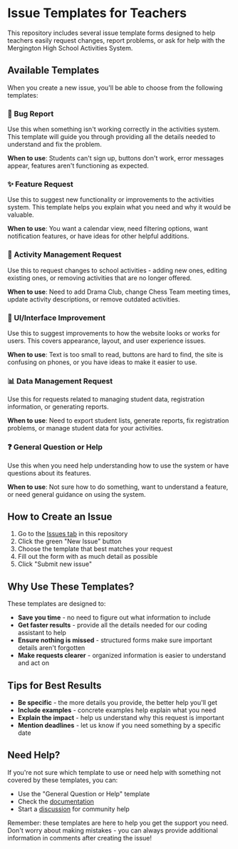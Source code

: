 # Issue Templates for Teachers

This repository includes several issue template forms designed to help teachers easily request changes, report problems, or ask for help with the Mergington High School Activities System.

## Available Templates

When you create a new issue, you'll be able to choose from the following templates:

### 🐛 Bug Report
Use this when something isn't working correctly in the activities system. This template will guide you through providing all the details needed to understand and fix the problem.

**When to use**: Students can't sign up, buttons don't work, error messages appear, features aren't functioning as expected.

### ✨ Feature Request  
Use this to suggest new functionality or improvements to the activities system. This template helps you explain what you need and why it would be valuable.

**When to use**: You want a calendar view, need filtering options, want notification features, or have ideas for other helpful additions.

### 🏫 Activity Management Request
Use this to request changes to school activities - adding new ones, editing existing ones, or removing activities that are no longer offered.

**When to use**: Need to add Drama Club, change Chess Team meeting times, update activity descriptions, or remove outdated activities.

### 🎨 UI/Interface Improvement
Use this to suggest improvements to how the website looks or works for users. This covers appearance, layout, and user experience issues.

**When to use**: Text is too small to read, buttons are hard to find, the site is confusing on phones, or you have ideas to make it easier to use.

### 📊 Data Management Request
Use this for requests related to managing student data, registration information, or generating reports.

**When to use**: Need to export student lists, generate reports, fix registration problems, or manage student data for your activities.

### ❓ General Question or Help
Use this when you need help understanding how to use the system or have questions about its features.

**When to use**: Not sure how to do something, want to understand a feature, or need general guidance on using the system.

## How to Create an Issue

1. Go to the [Issues tab](../../issues) in this repository
2. Click the green "New Issue" button
3. Choose the template that best matches your request
4. Fill out the form with as much detail as possible
5. Click "Submit new issue"

## Why Use These Templates?

These templates are designed to:
- **Save you time** - no need to figure out what information to include
- **Get faster results** - provide all the details needed for our coding assistant to help
- **Ensure nothing is missed** - structured forms make sure important details aren't forgotten
- **Make requests clearer** - organized information is easier to understand and act on

## Tips for Best Results

- **Be specific** - the more details you provide, the better help you'll get
- **Include examples** - concrete examples help explain what you need
- **Explain the impact** - help us understand why this request is important
- **Mention deadlines** - let us know if you need something by a specific date

## Need Help?

If you're not sure which template to use or need help with something not covered by these templates, you can:
- Use the "General Question or Help" template
- Check the [documentation](../docs/how-to-develop.md)
- Start a [discussion](../../discussions) for community help

Remember: these templates are here to help you get the support you need. Don't worry about making mistakes - you can always provide additional information in comments after creating the issue!